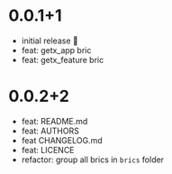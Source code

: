 # 0.0.1+1

- initial release 🎉
- feat: getx_app bric
- feat: getx_feature bric

# 0.0.2+2

- feat: README.md
- feat: AUTHORS
- feat CHANGELOG.md
- feat: LICENCE
- refactor: group all brics in `brics` folder